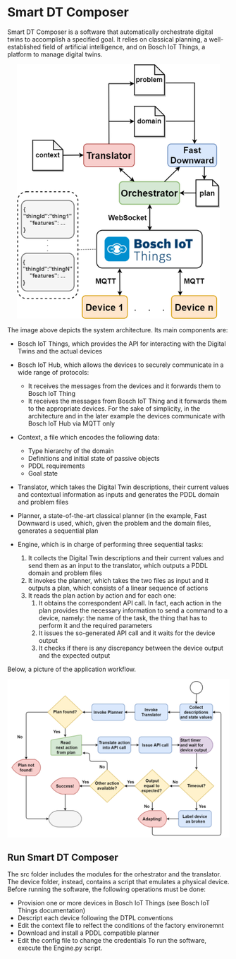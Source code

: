 # Smart DT Composer

Smart DT Composer is a software that automatically orchestrate digital twins to accomplish a specified goal. It relies on classical planning, a well-established field of artificial intelligence, and on Bosch IoT Things, a platform to manage digital twins.

<p align="center">
  <img width="460" src="img/architecture.png">
</p>

The image above depicts the system architecture. Its main components are:
* Bosch IoT Things, which provides the API for interacting with the Digital Twins and the actual devices
* Bosch IoT Hub, which allows the devices to securely communicate in a wide range of protocols:
  * It receives the messages from the devices and it forwards them to Bosch IoT Thing
  * It receives the messages from Bosch IoT Thing and it forwards them to the appropriate devices. For the sake of simplicity, in the architecture and in the later example the devices communicate with Bosch IoT Hub via MQTT only

* Context, a file which encodes the following data:
  * Type hierarchy of the domain
  * Definitions and initial state of passive objects
  * PDDL requirements
  * Goal state
* Translator, which takes the Digital Twin descriptions, their current values
and contextual information as inputs and generates the PDDL domain and
problem files
* Planner, a state-of-the-art classical planner (in the example, Fast Downward is
used, which, given the problem and the domain files, generates a sequential
plan
* Engine, which is in charge of performing three sequential tasks:
  1. It collects the Digital Twin descriptions and their current values and send them as an input to the translator, which outputs a PDDL domain and problem files 
  2. It invokes the planner, which takes the two files as input and it outputs a plan, which consists of a linear sequence of actions
  3. It reads the plan action by action and for each one: 
      1. It obtains the correspondent API call. In fact, each action in the plan provides the necessary information to send a command to a device, namely: the name of the task, the thing that has to perform it and the required parameters
      2. It issues the so-generated API call and it waits for the device output
      3. It checks if there is any discrepancy between the device output and the expected output
 
 Below, a picture of the application workflow.
 <p align="center">
  <img width="700" src="img/workflowApp.png">
</p>

## Run Smart DT Composer
The src folder includes the modules for the orhestrator and the translator. The device folder, instead, contains a script that emulates a physical device. Before running the software, the following operations must be done:
  * Provision one or more devices in Bosch IoT Things (see Bosch IoT Things documentation)
  * Descript each device following the DTPL conventions
  * Edit the context file to relfect the conditions of the factory environemnt
  * Download and install a PDDL compatible planner
  * Edit the config file to change the credentials
To run the software, execute the Engine.py script.

